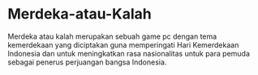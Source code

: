 # Merdeka-atau-Kalah
Merdeka atau kalah merupakan sebuah game pc dengan tema kemerdekaan yang diciptakan guna memperingati Hari Kemerdekaan Indonesia dan untuk meningkatkan rasa nasionalitas untuk para pemuda sebagai penerus perjuangan bangsa Indonesia.
